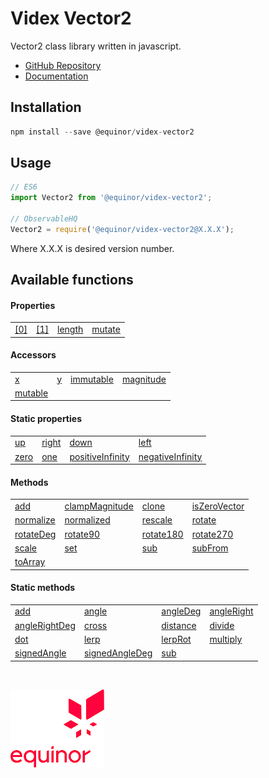 # Videx Vector2

Vector2 class library written in javascript.

- [GitHub Repository](https://github.com/equinor/videx-vector2)
- [Documentation](https://equinor.github.io/videx-vector2)

## Installation
```js
npm install --save @equinor/videx-vector2
```

## Usage

```js
// ES6
import Vector2 from '@equinor/videx-vector2';

// ObservableHQ
Vector2 = require('@equinor/videx-vector2@X.X.X');
```
Where X.X.X is desired version number.

## Available functions

#### Properties

<table style="width:auto;">
  <tr>
    <td><a href="https://equinor.github.io/videx-vector2/classes/_index_.vector2.html#0">[0]</a></td>
    <td><a href="https://equinor.github.io/videx-vector2/classes/_index_.vector2.html#1">[1]</a></td>
    <td><a href="https://equinor.github.io/videx-vector2/classes/_index_.vector2.html#length">length</a></td>
    <td><a href="https://equinor.github.io/videx-vector2/classes/_index_.vector2.html#mutate">mutate</a></td>
  </tr>
</table>

#### Accessors

<table style="width:auto;">
  <tr>
    <td><a href="https://equinor.github.io/videx-vector2/classes/_index_.vector2.html#x">x</a></td>
    <td><a href="https://equinor.github.io/videx-vector2/classes/_index_.vector2.html#y">y</a></td>
    <td><a href="https://equinor.github.io/videx-vector2/classes/_index_.vector2.html#immutable">immutable</a></td>
    <td><a href="https://equinor.github.io/videx-vector2/classes/_index_.vector2.html#magnitude">magnitude</a></td>
  </tr>
  <tr>
    <td><a href="https://equinor.github.io/videx-vector2/classes/_index_.vector2.html#mutable">mutable</a></td>
  </tr>
</table>

#### Static properties

<table style="width:auto;">
  <tr>
    <td><a href="https://equinor.github.io/videx-vector2/classes/_index_.vector2.html#up">up</a></td>
    <td><a href="https://equinor.github.io/videx-vector2/classes/_index_.vector2.html#right">right</a></td>
    <td><a href="https://equinor.github.io/videx-vector2/classes/_index_.vector2.html#down">down</a></td>
    <td><a href="https://equinor.github.io/videx-vector2/classes/_index_.vector2.html#left">left</a></td>
  </tr>
  <tr>
    <td><a href="https://equinor.github.io/videx-vector2/classes/_index_.vector2.html#zero">zero</a></td>
    <td><a href="https://equinor.github.io/videx-vector2/classes/_index_.vector2.html#one">one</a></td>
    <td><a href="https://equinor.github.io/videx-vector2/classes/_index_.vector2.html#positiveinfinity">positiveInfinity</a></td>
    <td><a href="https://equinor.github.io/videx-vector2/classes/_index_.vector2.html#negativeinfinity">negativeInfinity</a></td>
  </tr>
</table>

#### Methods

<table style="width:auto;">
  <tr>
    <td><a href="https://equinor.github.io/videx-vector2/classes/_index_.vector2.html#add">add</a></td>
    <td><a href="https://equinor.github.io/videx-vector2/classes/_index_.vector2.html#clampmagnitude">clampMagnitude</a></td>
    <td><a href="https://equinor.github.io/videx-vector2/classes/_index_.vector2.html#clone">clone</a></td>
    <td><a href="https://equinor.github.io/videx-vector2/classes/_index_.vector2.html#iszerovector">isZeroVector</a></td>
  </tr>
  <tr>
    <td><a href="https://equinor.github.io/videx-vector2/classes/_index_.vector2.html#normalize">normalize</a></td>
    <td><a href="https://equinor.github.io/videx-vector2/classes/_index_.vector2.html#normalized">normalized</a></td>
    <td><a href="https://equinor.github.io/videx-vector2/classes/_index_.vector2.html#rescale">rescale</a></td>
    <td><a href="https://equinor.github.io/videx-vector2/classes/_index_.vector2.html#rotate">rotate</a></td>
  </tr>
  <tr>
    <td><a href="https://equinor.github.io/videx-vector2/classes/_index_.vector2.html#rotatedeg">rotateDeg</a></td>
    <td><a href="https://equinor.github.io/videx-vector2/classes/_index_.vector2.html#rotate90">rotate90</a></td>
    <td><a href="https://equinor.github.io/videx-vector2/classes/_index_.vector2.html#rotate180">rotate180</a></td>
    <td><a href="https://equinor.github.io/videx-vector2/classes/_index_.vector2.html#rotate270">rotate270</a></td>
  </tr>
  <tr>
    <td><a href="https://equinor.github.io/videx-vector2/classes/_index_.vector2.html#scale">scale</a></td>
    <td><a href="https://equinor.github.io/videx-vector2/classes/_index_.vector2.html#set">set</a></td>
    <td><a href="https://equinor.github.io/videx-vector2/classes/_index_.vector2.html#sub">sub</a></td>
    <td><a href="https://equinor.github.io/videx-vector2/classes/_index_.vector2.html#subfrom">subFrom</a></td>
  </tr>
  <tr>
    <td><a href="https://equinor.github.io/videx-vector2/classes/_index_.vector2.html#toarray">toArray</a></td>
  </tr>
</table>

#### Static methods

<table style="width:auto;">
  <tr>
    <td><a href="https://equinor.github.io/videx-vector2/classes/_index_.vector2.html#add-1">add</a></td>
    <td><a href="https://equinor.github.io/videx-vector2/classes/_index_.vector2.html#angle">angle</a></td>
    <td><a href="https://equinor.github.io/videx-vector2/classes/_index_.vector2.html#angledeg">angleDeg</a></td>
    <td><a href="https://equinor.github.io/videx-vector2/classes/_index_.vector2.html#angleright">angleRight</a></td>
  </tr>
  <tr>
    <td><a href="https://equinor.github.io/videx-vector2/classes/_index_.vector2.html#anglerightdeg">angleRightDeg</a></td>
    <td><a href="https://equinor.github.io/videx-vector2/classes/_index_.vector2.html#cross">cross</a></td>
    <td><a href="https://equinor.github.io/videx-vector2/classes/_index_.vector2.html#distance">distance</a></td>
    <td><a href="https://equinor.github.io/videx-vector2/classes/_index_.vector2.html#divide">divide</a></td>
  </tr>
  <tr>
    <td><a href="https://equinor.github.io/videx-vector2/classes/_index_.vector2.html#dot">dot</a></td>
    <td><a href="https://equinor.github.io/videx-vector2/classes/_index_.vector2.html#lerp">lerp</a></td>
    <td><a href="https://equinor.github.io/videx-vector2/classes/_index_.vector2.html#lerprot">lerpRot</a></td>
    <td><a href="https://equinor.github.io/videx-vector2/classes/_index_.vector2.html#multiply">multiply</a></td>
  </tr>
  <tr>
    <td><a href="https://equinor.github.io/videx-vector2/classes/_index_.vector2.html#signedangle">signedAngle</a></td>
    <td><a href="https://equinor.github.io/videx-vector2/classes/_index_.vector2.html#signedangledeg">signedAngleDeg</a></td>
    <td><a href="https://equinor.github.io/videx-vector2/classes/_index_.vector2.html#sub-1">sub</a></td>
  </tr>
</table>

<br/>

![Equinor Logo](images/equinor-logo.png)
